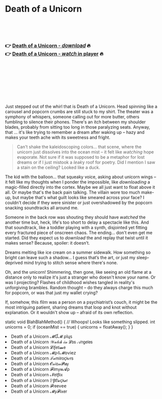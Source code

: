 <h1>Death of a Unicorn</h1>

<br><br><br>

<h3>👉 <a href="https://Traviss-pasynmelu1984.github.io/dqkbivmufy/">Death of a Unicorn - 𝘥𝘰𝘸𝘯𝘭𝘰𝘢𝘥</a> 🔥<br>
👉 <a href="https://Traviss-pasynmelu1984.github.io/dqkbivmufy/">Death of a Unicorn - 𝘸𝘢𝘵𝘤𝘩 in player</a> 🔥
</h3>



<br><br><br><br><br><br><br>


Just stepped out of the whirl that is Death of a Unicorn. Head spinning like a carousel and popcorn crumbs are still stuck to my shirt. The theater was a symphony of whispers, someone calling out for more butter, others fumbling to silence their phones. There's an itch between my shoulder blades, probably from sitting too long in those paralyzing seats. Anyway, that  ... it's like trying to remember a dream after waking up – hazy and makes your teeth ache with its sweetness and fright. 

> Can't shake the kaleidoscoping colors... that scene, where the unicorn just dissolves into the ocean mist – it felt like 𝘸𝘢𝘵𝘤𝘩𝘪𝘯𝘨 hope evaporate. Not sure if it was supposed to be a metaphor for lost dreams or if I just mistook a 𝘭𝘦𝘢𝘬y roof for poetry. Did I mention I saw a stain on the ceiling? Looked like a duck. 

The kid with the balloon... that squeaky voice, asking about unicorn wings – it felt like my thoughts when I ponder the impossible, like 𝘥𝘰𝘸𝘯𝘭𝘰𝘢𝘥𝘪𝘯𝘨 a magic-filled   directly into the cortex. Maybe we all just want to float above it all. Or maybe that's the back pain talking. The villain wore too much make-up, but maybe that's what guilt looks like smeared across your face? I couldn't decide if they were sinister or just overshadowed by the popcorn snacking soundtracks all around me. 

Someone in the back row was shouting they should have 𝘸𝘢𝘵𝘤𝘩𝘦𝘥 the   another time but, heck, life's too short to delay a spectacle like this. And that soundtrack, like a toddler playing with a synth, disjointed yet fitting every fractured piece of onscreen chaos. The ending... don't even get me started. Did they expect us to 𝘥𝘰𝘸𝘯𝘭𝘰𝘢𝘥 the   and replay that twist until it makes sense? Because, spoiler: it doesn’t. 

Dreams melting like ice cream on a summer sidewalk. How something so bright can leave such a shadow... I guess that’s the art, or just my sleep-deprived mind trying to stitch sense where there's none.

Oh, and the unicorn! Shimmering, then gone, like seeing an old flame at a distance only to realize it's just a stranger who doesn't know your name. Or was I projecting? Flashes of childhood wishes tangled in reality's unforgiving brambles. Random thought – do they always charge this much for popcorn, or was that just my wallet crying?

If, somehow, this 𝘧𝘪𝘭𝘮 was a person on a psychiatrist’s couch, it might be the most intriguing patient, sharing dreams that loop and knot without explanation. Or it wouldn't show up – afraid of its own reflection. 

static void BlahBlahMethod()
{
    // Whoops! Looks like something slipped.
    int unicorns = 0; 
    if (oceanMist == true)
    {
        unicorns = floatAway();
    }
}

<li>Death of a Unicorn 𝓜Ɠ𝓜 ρ𝗅ų𝗌</li>
<li>Death of a Unicorn 𝒲𝒶𝓉𝒸𝒽 𝒾𝓃 𝓛𝗈𝗌 𝒜𝗇𝗀𝖾𝗅𝖾𝗌</li>
<li>Death of a Unicorn 𝓛𝗂ƒ𝖾𝗍𝗂𝓶𝖾</li>
<li>Death of a Unicorn 𝓜ρ𝟜𝓜𝗈ν𝗂𝖾𝗓</li>
<li>Death of a Unicorn 𝒯𝒶𝗆𝗂𝗅𝗋𝗈ç𝗄𝑒𝗋𝗌</li>
<li>Death of a Unicorn 𝓞𝓃𝗂𝗈𝓃𝓟𝗅𝖆𝗒</li>
<li>Death of a Unicorn 𝓕𝗂𝗅𝗆𝗒𝗐𝓐ρ</li>
<li>Death of a Unicorn 𝓝𝖾𝗍ƒ𝗅𝗂𝗑</li>
<li>Death of a Unicorn 𝙿Ꞵť𝗅𝓸ç𝗄𝓮𝗋</li>
<li>Death of a Unicorn 𝓕𝗋𝖾𝖾ν𝖾𝖾</li>
<li>Death of a Unicorn 𝓜𝗒𝓕𝗅𝗂𝗑𝖾𝗋</li>
